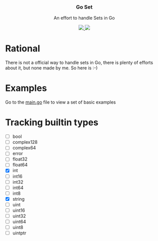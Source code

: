<p align="center">
  <h3 align="center">Go Set</h3>
  <p align="center">An effort to handle Sets in Go</p>
  <p align="center">
    <a href="https://goreportcard.com/report/github.com/pitakill/go-set">
      <img src="https://goreportcard.com/badge/github.com/pitakill/go-set">
    </a>
    <a href="https://github.com/pitakill/go-set/blob/master/LICENSE">
      <img src="https://img.shields.io/badge/LICENSE-MIT-orange.svg">
    </a>
    <!--<a href="https://circleci.com/gh/pitakill/go-set">-->
      <!--<img src="https://circleci.com/gh/pitakill/go-set.svg?style=svg">-->
    <!--</a>-->
    <!--<a href="https://codecov.io/gh/pitakill/go-set">-->
      <!--<img src="https://codecov.io/gh/pitakill/go-set/branch/master/graph/badge.svg" />-->
    <!--</a>-->
    <!--<a href="https://cloud.drone.io/pitakill/go-set">-->
      <!--<img src="https://cloud.drone.io/api/badges/pitakill/go-set/status.svg">-->
    <!--</a>-->
  </p>
</p>

# Rational

There is not a official way to handle sets in Go, there is plenty of efforts
about it, but none made by me. So here is :-)

# Examples

Go to the [main.go](https://github.com/pitakill/go-set/blob/master/main.go) file to view a set of basic examples

# Tracking builtin types

- [ ] bool
- [ ] complex128
- [ ] complex64
- [ ] error
- [ ] float32
- [ ] float64
- [x] int
- [ ] int16
- [ ] int32
- [ ] int64
- [ ] int8
- [x] string
- [ ] uint
- [ ] uint16
- [ ] uint32
- [ ] uint64
- [ ] uint8
- [ ] uintptr
